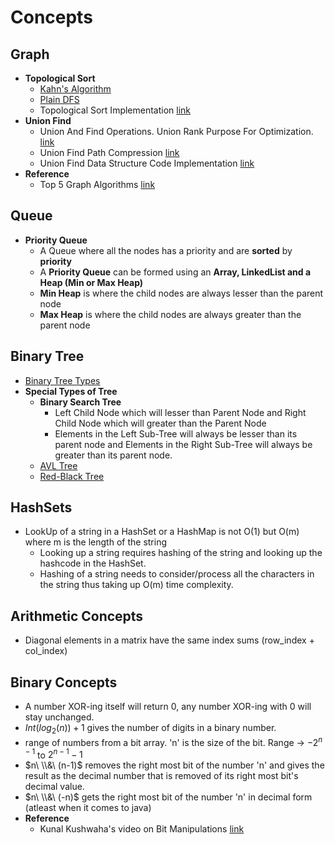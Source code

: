 # Concepts
## Graph
- **Topological Sort**
  - [Kahn's Algorithm](https://mohammad-imran.medium.com/understanding-topological-sorting-with-kahns-algo-8af5a588dd0e)
  - [Plain DFS](https://www.youtube.com/watch?v=eL-KzMXSXXI)
  - Topological Sort Implementation [link](https://www.youtube.com/watch?v=6kTZYvNNyps)
- **Union Find**
  - Union And Find Operations. Union Rank Purpose For Optimization. [link](https://youtu.be/0jNmHPfA_yE?si=Ixt1riBt8-x6eK5A)
  - Union Find Path Compression [link](https://youtu.be/VHRhJWacxis?si=K_t_7RjecdWT-9hE)
  - Union Find Data Structure Code Implementation [link](https://youtu.be/KbFlZYCpONw?si=gSG70cDsHom372iE)
- **Reference**
  - Top 5 Graph Algorithms [link](https://youtu.be/utDu3Q7Flrw?si=M79XHg_8tXL4N4Vn)

## Queue
- **Priority Queue**
  - A Queue where all the nodes has a priority and are **sorted** by **priority**
  - A **Priority Queue** can be formed using an **Array, LinkedList and a Heap (Min or Max Heap)**
  - **Min Heap** is where the child nodes are always lesser than the parent node
  - **Max Heap** is where the child nodes are always greater than the parent node
 
## Binary Tree
- [Binary Tree Types](https://www.geeksforgeeks.org/types-of-binary-tree/)
- **Special Types of Tree**
  - **Binary Search Tree**
    - Left Child Node which will lesser than Parent Node and Right Child Node which will greater than the Parent Node
    - Elements in the Left Sub-Tree will always be lesser than its parent node and Elements in the Right Sub-Tree will always be greater than its parent node.
  - [AVL Tree](https://www.cs.auckland.ac.nz/software/AlgAnim/AVL.html)
  - [Red-Black Tree](https://www.cs.auckland.ac.nz/software/AlgAnim/red_black_op.html)

## HashSets
- LookUp of a string in a HashSet or a HashMap is not O(1) but O(m) where m is the length of the string
  - Looking up a string requires hashing of the string and looking up the hashcode in the HashSet.
  - Hashing of a string needs to consider/process all the characters in the string thus taking up O(m) time complexity.

## Arithmetic Concepts
- Diagonal elements in a matrix have the same index sums (row_index + col_index)

## Binary Concepts
- A number XOR-ing itself will return 0, any number XOR-ing with 0 will stay unchanged.
- $Int(log_2(n)) + 1$ gives the number of digits in a binary number.
- range of numbers from a bit array. 'n' is the size of the bit. Range -> $-2^{n - 1}$ to $2^{n-1} - 1$
- $n\ \\&\ (n-1)$ removes the right most bit of the number 'n' and gives the result as the decimal number that is removed of its right most bit's decimal value.
- $n\ \\&\ (-n)$ gets the right most bit of the number 'n' in decimal form (atleast when it comes to java)
- **Reference**
  - Kunal Kushwaha's video on Bit Manipulations [link](https://www.youtube.com/watch?v=fzip9Aml6og&t=6959s)
